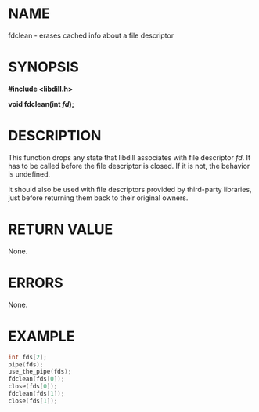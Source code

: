 # NAME

fdclean - erases cached info about a file descriptor

# SYNOPSIS

**#include &lt;libdill.h>**

**void fdclean(int **_fd_**);**


# DESCRIPTION

This function drops any state that libdill associates with file descriptor _fd_. It has to be called before the file descriptor is closed. If it is not, the behavior is undefined.

It should also be used with file descriptors provided by third-party libraries, just before returning them back to their original owners.

# RETURN VALUE

None.

# ERRORS

None.

# EXAMPLE

```c
int fds[2];
pipe(fds);
use_the_pipe(fds);
fdclean(fds[0]);
close(fds[0]);
fdclean(fds[1]);
close(fds[1]);
```


